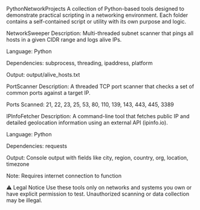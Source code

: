 PythonNetworkProjects
A collection of Python-based tools designed to demonstrate practical scripting in a networking environment. Each folder contains a self-contained script or utility with its own purpose and logic.

NetworkSweeper
Description: Multi-threaded subnet scanner that pings all hosts in a given CIDR range and logs alive IPs.

Language: Python

Dependencies: subprocess, threading, ipaddress, platform

Output: output/alive_hosts.txt

PortScanner
Description: A threaded TCP port scanner that checks a set of common ports against a target IP.

Ports Scanned: 21, 22, 23, 25, 53, 80, 110, 139, 143, 443, 445, 3389

IPInfoFetcher
Description: A command-line tool that fetches public IP and detailed geolocation information using an external API (ipinfo.io).

Language: Python

Dependencies: requests

Output: Console output with fields like city, region, country, org, location, timezone

Note: Requires internet connection to function

⚠️ Legal Notice
Use these tools only on networks and systems you own or have explicit permission to test. Unauthorized scanning or data collection may be illegal.
